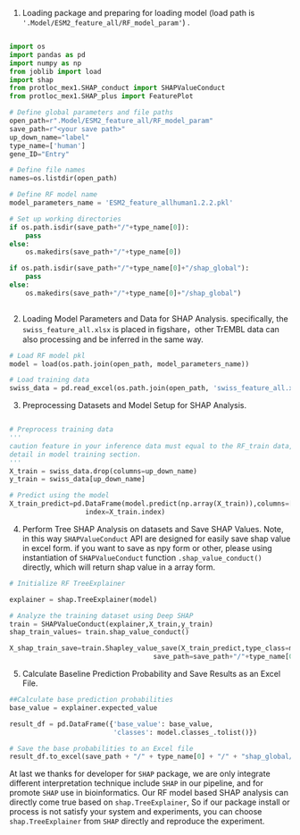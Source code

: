 1. Loading package and preparing for loading model (load path is `'.Model/ESM2_feature_all/RF_model_param'`)  .

```python

import os
import pandas as pd
import numpy as np
from joblib import load
import shap
from protloc_mex1.SHAP_conduct import SHAPValueConduct
from protloc_mex1.SHAP_plus import FeaturePlot

# Define global parameters and file paths
open_path=r".Model/ESM2_feature_all/RF_model_param"
save_path=r"<your save path>"
up_down_name="label"
type_name=['human']
gene_ID="Entry"

# Define file names
names=os.listdir(open_path)

# Define RF model name
model_parameters_name = 'ESM2_feature_allhuman1.2.2.pkl'

# Set up working directories
if os.path.isdir(save_path+"/"+type_name[0]):
    pass
else:
    os.makedirs(save_path+"/"+type_name[0])

if os.path.isdir(save_path+"/"+type_name[0]+"/shap_global"):
    pass
else:
    os.makedirs(save_path+"/"+type_name[0]+"/shap_global")
    
```

2. Loading Model Parameters and Data for SHAP Analysis. specifically, the `swiss_feature_all.xlsx` is placed in figshare，other TrEMBL data can also processing and be inferred  in the same way.

```python
# Load RF model pkl
model = load(os.path.join(open_path, model_parameters_name))

# Load training data
swiss_data = pd.read_excel(os.path.join(open_path, 'swiss_feature_all.xlsx'),index_col=gene_ID)

```

3. Preprocessing  Datasets and Model Setup for SHAP Analysis.

```python

# Preprocess training data 
'''
caution feature in your inference data must equal to the RF_train data, 
detail in model training section. 
'''
X_train = swiss_data.drop(columns=up_down_name)
y_train = swiss_data[up_down_name]

# Predict using the model
X_train_predict=pd.DataFrame(model.predict(np.array(X_train)),columns=["predict"],
                   index=X_train.index)
```

4. Perform Tree SHAP Analysis on datasets and Save SHAP Values. Note, in this way `SHAPValueConduct` API are designed for easily save shap value in excel form. if you want to save as npy form or other, please using instantiation of `SHAPValueConduct` function `.shap_value_conduct()` directly, which will return shap value in a array form.

```python
# Initialize RF TreeExplainer

explainer = shap.TreeExplainer(model)

# Analyze the training dataset using Deep SHAP
train = SHAPValueConduct(explainer,X_train,y_train)
shap_train_values= train.shap_value_conduct()

X_shap_train_save=train.Shapley_value_save(X_train_predict,type_class=model.classes_,
                                    save_path=save_path+"/"+type_name[0]+"/"+"shap_global/", file_name="swiss",gene_ID=gene_ID)

```

5. Calculate Baseline Prediction Probability and Save Results as an Excel File.

```python
##Calculate base prediction probabilities
base_value = explainer.expected_value

result_df = pd.DataFrame({'base_value': base_value,
                          'classes': model.classes_.tolist()})

# Save the base probabilities to an Excel file
result_df.to_excel(save_path + "/" + type_name[0] + "/" + "shap_global/SHAP_base_probablity.xlsx", index=False)

```

At last we thanks for developer for `SHAP` package, we are only integrate different interpretation technique include `SHAP`  in our pipeline, and for promote `SHAP` use in bioinformatics.  Our RF model based SHAP analysis can directly come true based on `shap.TreeExplainer`, So if our package install or process is not satisfy your system and experiments, you can choose `shap.TreeExplainer` from `SHAP`  directly and reproduce the experiment.
